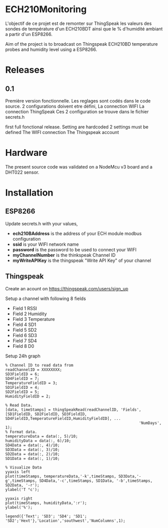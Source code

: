 # ECH210Monitoring
L'objectif de ce projet est de remonter sur ThingSpeak les valeurs des sondes de température d'un ECH210BDT ainsi que le % d'humidité ambiant a partir d'un ESP8266.

Aim of the project is to broadcast on Thingspeak ECH210BD temperature probes and humidity level using a ESP8266.

# Releases

## 0.1
Première version fonctionnelle. Les reglages sont codés dans le code source.
2 configurations doivent etre défini,
  La connection WIFI
  La connection ThingSpeak
Ces 2 configuration se trouve dans le fichier secrets.h

first full fonctional release. Setting are hardcoded
2 settings must be defined
  The WIFI connection
  The Thingspeak account

# Hardware
The present source code was validated on a NodeMcu v3 board and a DHT022 sensor.

# Installation
## ESP8266
Update secrets.h with your values,

* **ech210BAddress** is the address of your ECH module modbus configuration
* **ssid** is your WIFI network name
* **password** is the password to be used to connect your WIFI
* **myChannelNumber** is the thinkspeak Channel ID
* **myWriteAPIKey** is the thingspeak "Write API Key" of your channel

## Thingspeak
Create an acount on https://thingspeak.com/users/sign_up

Setup a channel with following 8 fields
*    Field 1 RSSI
*    Field 2 Humidity
*    Field 3 Temperature
*    Field 4 SD1
*    Field 5 SD2
*    Field 6 SD3
*    Field 7 SD4
*    Field 8 D0

Setup 24h graph

```
% Channel ID to read data from 
readChannelID = XXXXXXXX; 
SD3FieldID = 6; 
SD4FieldID = 7; 
TemperatureFieldID = 3; 
SD1FieldID = 4; 
SD2FieldID = 5; 
HumidityFieldID = 2;

% Read Data. 
[data, timeStamps] = thingSpeakRead(readChannelID, 'Fields',[SD1FieldID, SD2FieldID, SD3FieldID, SD4FieldID,TemperatureFieldID,HumidityFieldID], ...
                                                           'NumDays', 1);
% Format data.
temperatureData = data(:, 5)/10;
humidityData = data(:, 6)/10;
SD4Data = data(:, 4)/10;
SD3Data = data(:, 3)/10;
SD2Data = data(:, 2)/10;
SD1Data = data(:, 1)/10;

% Visualize Data
yyaxis left
plot(timeStamps, temperatureData,'-k',timeStamps, SD3Data,'-g',timeStamps, SD4Data,'-c',timeStamps, SD1Data, '-b',timeStamps, SD2Data, '-r');
ylabel('T °c');

yyaxis right
plot(timeStamps, humidityData,':r');
ylabel('%');

legend({'Text'; 'SD3'; 'SD4'; 'SD1'; 'SD2';'Hext'},'Location','southwest','NumColumns',1);
```
